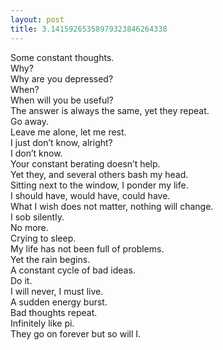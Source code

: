 ```yaml
---
layout: post
title: 3.14159265358979323846264338
---
```


Some constant thoughts. <br>
Why? <br>
Why are you depressed? <br>
When? <br>
When will you be useful? <br>
The answer is always the same, yet they repeat. <br>
Go away. <br>
Leave me alone, let me rest. <br>
I just don’t know, alright? <br>
I don’t know. <br>
Your constant berating doesn’t help. <br>
Yet they, and several others bash my head. <br>
Sitting next to the window, I ponder my life. <br>
I should have, would have, could have. <br>
What I wish does not matter, nothing will change. <br>
I sob silently. <br>
No more. <br>
Crying to sleep. <br>
My life has not been full of problems. <br>
Yet the rain begins. <br>
A constant cycle of bad ideas. <br>
Do it. <br>
I will never, I must live. <br>
A sudden energy burst. <br>
Bad thoughts repeat. <br>
Infinitely like pi. <br>
They go on forever but so will I.  <br>
